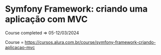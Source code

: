 # Symfony Framework: criando uma aplicação com MVC

Course completed => 05-12/03/2024

Course = https://cursos.alura.com.br/course/symfony-framework-criando-aplicacao-mvc
